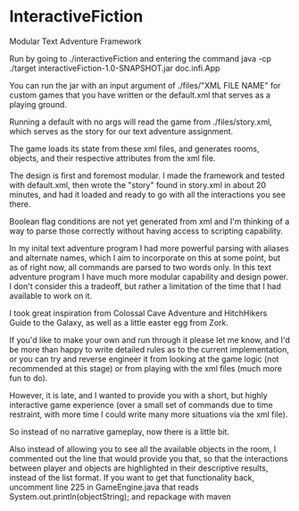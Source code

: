 # InteractiveFiction
Modular Text Adventure Framework

Run by going to ./interactiveFiction and entering the command java -cp ./target interactiveFiction-1.0-SNAPSHOT.jar doc.infi.App

You can run the jar with an input argument of ./files/"XML FILE NAME" for custom games that you have written or the default.xml that serves as a playing ground.

Running a default with no args will read the game from ./files/story.xml, which serves as the story for our text adventure assignment.

The game loads its state from these xml files, and generates rooms, objects, and their respective attributes from the xml file.

The design is first and foremost modular. I made the framework and tested with default.xml, then wrote the "story" found in story.xml in about 20 minutes, and had it loaded and ready to go with all the interactions you see there.

Boolean flag conditions are not yet generated from xml and I'm thinking of a way to parse those correctly without having access to scripting capability.

In my inital text adventure program I had more powerful parsing with aliases and alternate names, which I aim to incorporate on this at some point, but as of right now, all commands are parsed to two words only.
In this text adventure program I have much more modular capability and design power. I don't consider this a tradeoff, but rather a limitation of the time that I had available to work on it.

I took great inspiration from Colossal Cave Adventure and HitchHikers Guide to the Galaxy, as well as a little easter egg from Zork.

If you'd like to make your own and run through it please let me know, and I'd be more than happy to write detailed rules as to the current implementation, or you can try and reverse engineer it from looking at the game logic (not recommended at this stage) or from playing with the xml files (much more fun to do). 

However, it is late, and I wanted to provide you with a short, but highly interactive game experience (over a small set of commands due to time restraint, with more time I could write many more situations via the xml file).

So instead of no narrative gameplay, now there is a little bit.

Also instead of allowing you to see all the available objects in the room, I commented out the line that would provide you that, so that the interactions between player and objects are highlighted in their descriptive results, instead of the list format. If you want to get that functionality back, uncomment line 225 in GameEngine.java that reads System.out.println(objectString); and repackage with maven
